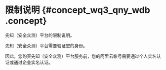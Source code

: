 # 限制说明 {#concept_wq3_qny_wdb .concept}

先知（安全众测）平台的限制说明。

先知（安全众测）平台需要验证您的身份。

因此，您购买先知（安全众测）平台服务前，您的阿里云帐号需要通过个人实名认证或通过企业实名认证。

